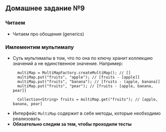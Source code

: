 ## Домашнее задание №9

### Читаем
 * Читаем про обощения (generics)

### Имлементим мультимапу
 * Суть мультимапы в том, что по она по ключу хранит коллекцию значений а не единственное значение. Например:
   ```
     multiMap = MultiMapFactory.createMultiMap(); // []
     multiMap.put("fruits", "apple"); // [fruits - [apple]]
     multiMap.put("fruits", "banana"); // [fruits - [apple, banana]]
     multiMap.put("fruits", "pear"); // [fruits - [apple, banana, pear]]

     Collection<String> fruits = multiMap.get("fruits"); // [apple, banana, pear]
   ```
 * Интерфейс `MultiMap` содержит в себе методы, которые необходимо реализовать
 * **Обязательно следим за тем, чтобы проходили тесты**